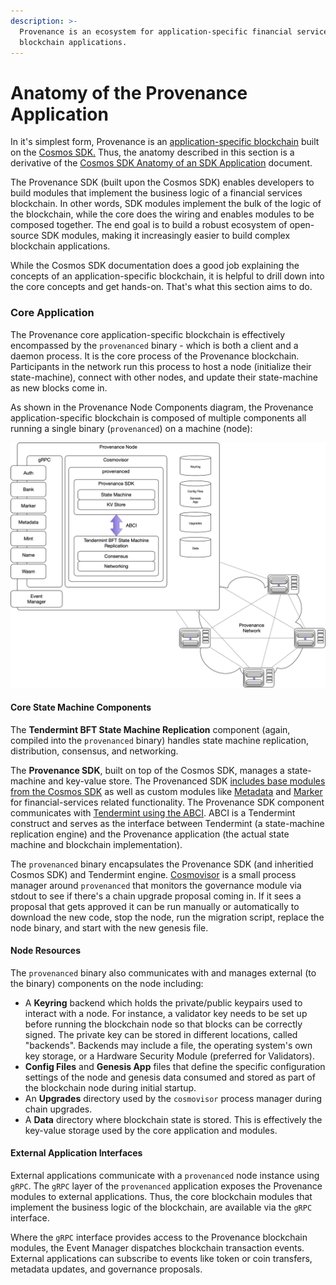```yaml
---
description: >-
  Provenance is an ecosystem for application-specific financial services
  blockchain applications.
---
```


# Anatomy of the Provenance Application

In it's simplest form, Provenance is an [application-specific blockchain](https://docs.cosmos.network/master/intro/why-app-specific.html) built on the [Cosmos SDK.](https://docs.cosmos.network/master/intro/overview.html)  Thus, the anatomy described in this section is a derivative of the [Cosmos SDK Anatomy of an SDK ](https://docs.cosmos.network/master/basics/app-anatomy.html)[Application](https://docs.cosmos.network/master/basics/app-anatomy.html) document.

The Provenance SDK \(built upon the Cosmos SDK\) enables developers to build modules that implement the business logic of a financial services blockchain. In other words, SDK modules implement the bulk of the logic of the blockchain, while the core does the wiring and enables modules to be composed together. The end goal is to build a robust ecosystem of open-source SDK modules, making it increasingly easier to build complex blockchain applications.

While the Cosmos SDK documentation does a good job explaining the concepts of an application-specific blockchain, it is helpful to drill down into the core concepts and get hands-on.  That's what this section aims to do.

### Core Application

The Provenance core application-specific blockchain is effectively encompassed by the `provenanced` binary - which is both a client and a daemon process.  It is the core process of the Provenance blockchain.  Participants in the network run this process to host a node \(initialize their state-machine\), connect with other nodes, and update their state-machine as new blocks come in.  

As shown in the Provenance Node Components diagram, the Provenance application-specific blockchain is composed of multiple components all running a single binary \(`provenanced`\) on a machine \(node\):

![Provenance Node Components](../../.gitbook/assets/image%20%2812%29.png)

#### Core State Machine Components

The **Tendermint BFT State Machine Replication** component \(again, compiled into the `provenanced` binary\) handles state machine replication, distribution, consensus, and networking.

The **Provenance SDK**, built on top of the Cosmos SDK, manages a state-machine and key-value store.  The Provenanced SDK [includes base modules from the Cosmos SDK](../../modules/inherited-modules.md) as well as custom modules like [Metadata](../../modules/metadata-module.md) and [Marker](../../modules/marker-module.md) for financial-services related functionality.  The Provenance SDK component communicates with [Tendermint using the ABCI](https://docs.tendermint.com/master/spec/abci/#abci).  ABCI is a Tendermint construct and serves as the interface between Tendermint \(a state-machine replication engine\) and the Provenance application \(the actual state machine and blockchain implementation\).

The `provenanced` binary encapsulates the Provenance SDK \(and inheritied Cosmos SDK\) and Tendermint engine.  [Cosmovisor](https://docs.cosmos.network/master/run-node/cosmovisor.html) is a small process manager around `provenanced` that monitors the governance module via stdout to see if there's a chain upgrade proposal coming in. If it sees a proposal that gets approved it can be run manually or automatically to download the new code, stop the node, run the migration script, replace the node binary, and start with the new genesis file.

#### Node Resources

The `provenanced` binary also communicates with and manages external \(to the binary\) components on the node including:

* A **Keyring** backend which holds the private/public keypairs used to interact with a node. For instance, a validator key needs to be set up before running the blockchain node so that blocks can be correctly signed. The private key can be stored in different locations, called "backends".  Backends may include a file, the operating system's own key storage, or a Hardware Security Module \(preferred for Validators\).
* **Config Files** and **Genesis App** files that define the specific configuration settings of the node and genesis data consumed and stored as part of the blockchain node during initial startup.
* An **Upgrades** directory used by the `cosmovisor` process manager during chain upgrades.
* A **Data** directory where blockchain state is stored.  This is effectively the key-value storage used by the core application and modules.

#### External Application Interfaces

External applications communicate with a `provenanced` node instance using `gRPC`.  The `gRPC` layer of the `provenanced` application exposes the Provenance modules to external applications.  Thus, the core blockchain modules that implement the business logic of the blockchain, are available via the `gRPC` interface.

Where the `gRPC` interface provides access to the Provenance blockchain modules, the Event Manager dispatches blockchain transaction events.  External applications can subscribe to events like token or coin transfers, metadata updates, and governance proposals.

